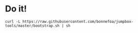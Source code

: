 # Do it!

```
curl -L https://raw.githubusercontent.com/bonnefoa/jumpbox-tools/master/bootstrap.sh | sh
```
